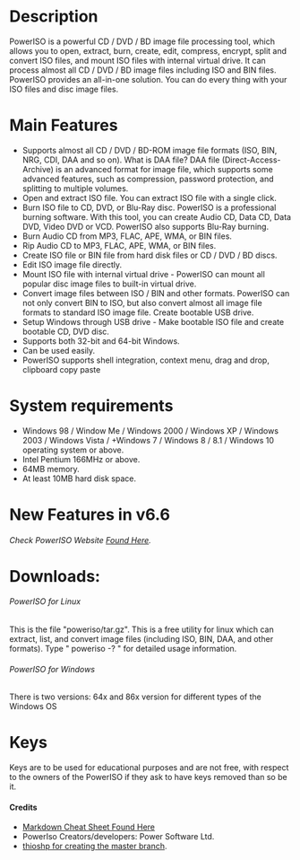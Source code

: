 # Description
PowerISO is a powerful CD / DVD / BD image file processing tool, which allows you to open, extract, burn, create, edit, compress, encrypt, split and convert ISO files, and mount ISO files with internal virtual drive. It can process almost all CD / DVD / BD image files including ISO and BIN files. PowerISO provides an all-in-one solution. You can do every thing with your ISO files and disc image files.

# Main Features
+ Supports almost all CD / DVD / BD-ROM image file formats (ISO, BIN, NRG, CDI, DAA and so on). What is DAA file? DAA file (Direct-Access-Archive) is an advanced format for image file, which supports some advanced features, such as compression, password protection, and splitting to multiple volumes.
+ Open and extract ISO file. You can extract ISO file with a single click.
+ Burn ISO file to CD, DVD, or Blu-Ray disc. PowerISO is a professional burning software. With this tool, you can create Audio CD, Data CD, Data DVD, Video DVD or VCD. PowerISO also supports Blu-Ray burning.  
+ Burn Audio CD from MP3, FLAC, APE, WMA, or BIN files.  
+ Rip Audio CD to MP3, FLAC, APE, WMA, or BIN files.  
+ Create ISO file or BIN file from hard disk files or CD / DVD / BD discs.  
+ Edit ISO image file directly.
+ Mount ISO file with internal virtual drive - PowerISO can mount all popular disc image files to built-in virtual drive.
+ Convert image files between ISO / BIN and other formats. PowerISO can not only convert BIN to ISO, but also convert almost all image file formats to standard ISO image file. Create bootable USB drive.
+ Setup Windows through USB drive - Make bootable ISO file and create bootable CD, DVD disc.
+ Supports both 32-bit and 64-bit Windows.
+ Can be used easily.
+ PowerISO supports shell integration, context menu, drag and drop, clipboard copy paste

# System requirements
+ Windows 98 / Window Me / Windows 2000 / Windows XP / Windows 2003 / Windows Vista / +Windows 7 / Windows 8 / 8.1 / Windows 10 operating system or above.  
+ Intel Pentium 166MHz or above.  
+ 64MB memory.  
+ At least 10MB hard disk space.

# New Features in v6.6
###### Check PowerISO Website [Found Here](http://poweriso.com/).

# Downloads:  
###### PowerISO for Linux
This is the file "poweriso/tar.gz". This is a free utility for linux which can extract, list, and convert image files (including ISO, BIN, DAA, and other formats).  Type " poweriso -? " for detailed usage information.  
###### PowerISO for Windows
There is two versions: 64x and 86x version for different types of the Windows OS
# Keys
Keys are to be used for educational purposes and are not free, with respect to the owners of the PowerISO if they ask to have keys removed than so be it.
#### Credits
+ [Markdown Cheat Sheet Found Here](http://poweriso.com/)
+ PowerIso Creators/developers: Power Software Ltd.
+ [thioshp for creating the master branch](https://github.com/thioshp).
